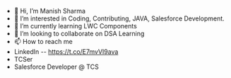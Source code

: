 - 👋 Hi, I’m Manish Sharma
- 👀 I’m interested in Coding, Contributing, JAVA, Salesforce Development.
- 🌱 I’m currently learning LWC Components
- 💞️ I’m looking to collaborate on DSA Learning
- 📫 How to reach me 
- LinkedIn -- https://t.co/E7mvVI9ava
- TCSer
- Salesforce Developer @ TCS 

<!---
ermanish997/ermanish997 is a ✨ special ✨ repository because its `README.md` (this file) appears on your GitHub profile.
You can click the Preview link to take a look at your changes.
--->
